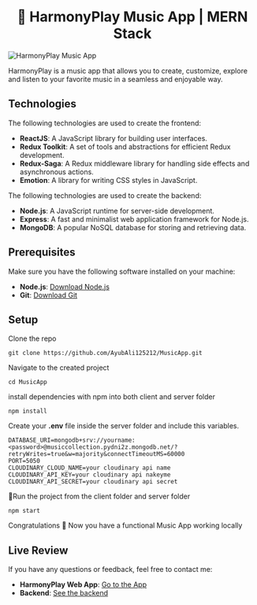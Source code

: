 <div align="center">

# 🎵 HarmonyPlay Music App | MERN Stack

</div>

![HarmonyPlay Music App](https://res.cloudinary.com/dlkmarlgw/image/upload/v1685821485/YtdaokLluZf_eemi6r.png)

HarmonyPlay is a music app that allows you to create, customize, explore and listen to your favorite music in a seamless and enjoyable way.

## Technologies

The following technologies are used to create the frontend:

- **ReactJS**: A JavaScript library for building user interfaces.
- **Redux Toolkit**: A set of tools and abstractions for efficient Redux development.
- **Redux-Saga**: A Redux middleware library for handling side effects and asynchronous actions.
- **Emotion**: A library for writing CSS styles in JavaScript.

The following technologies are used to create the backend:

- **Node.js**: A JavaScript runtime for server-side development.
- **Express**: A fast and minimalist web application framework for Node.js.
- **MongoDB**: A popular NoSQL database for storing and retrieving data.

## Prerequisites

Make sure you have the following software installed on your machine:

- **Node.js**: [Download Node.js](https://nodejs.org)
- **Git**: [Download Git](https://git-scm.com/downloads)

## Setup

Clone the repo

```
git clone https://github.com/AyubAli125212/MusicApp.git
```

Navigate to the created project

```
cd MusicApp
```

install dependencies with npm into both client and server folder

```
npm install
```

Create your **.env** file inside the server folder and include this variables.

```
DATABASE_URI=mongodb+srv://yourname:<password>@musiccollection.pydni2z.mongodb.net/?retryWrites=true&w=majority&connectTimeoutMS=60000
PORT=5050
CLOUDINARY_CLOUD_NAME=your cloudinary api name
CLOUDINARY_API_KEY=your cloudinary api nakeyme
CLOUDINARY_API_SECRET=your cloudinary api secret
```

📌Run the project from the client folder and server folder

```
npm start
```

Congratulations 🎉 Now you have a functional Music App working locally

## Live Review

If you have any questions or feedback, feel free to contact me:

- **HarmonyPlay Web App**: [Go to the App](https://harmonyplay.netlify.app/)
- **Backend**: [See the backend](https://harmonyplay.onrender.com/)
